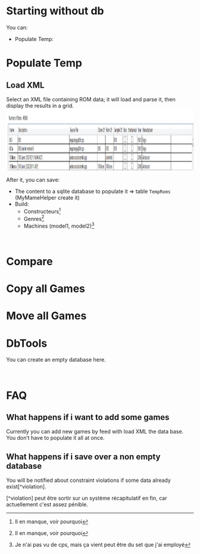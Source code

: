 # Starting without db
You can:
- Populate Temp: 


# Populate Temp
## Load XML
Select an XML file containing ROM data; it will load and parse it, then display the results in a grid.
<img width="1651" height="165" alt="2025-10-28_20h07_12" src="./_Ressources/populate_sample.png" />

After it, you can save:
- The content to a sqlite database to populate it => table `TempRoms` (MyMameHelper create it)
- Build:
    - Constructeurs[^inc]
    - Genres[^inc]
    - Machines (model1, model2)[^Mach]

[^inc]: Il en manque, voir pourquoi
[^Mach]: Je n'ai pas vu de cps, mais ça vient peut être du set que j'ai employé

<br>

# Compare
# Copy all Games
# Move all Games
# DbTools
You can create an empty database here.

<br>

# FAQ
## What happens if i want to add some games
Currently you can add new games by feed with load XML the data base. You don’t have to populate it all at once.

## What happens if i save over a non empty database
You will be notified about constraint violations if some data already exist[^violation]. 

[^violation] peut être sortir sur un système récapitulatif en fin, car actuellement c'est assez pénible.
